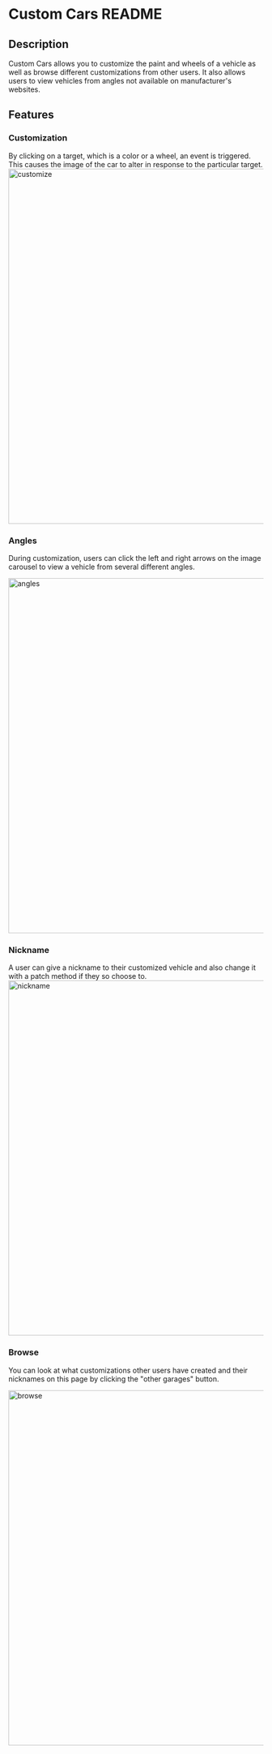 # Custom Cars README

## Description
Custom Cars allows you to customize the paint and wheels of a vehicle as well as browse different customizations from other users. It also allows users to view vehicles from angles not available on manufacturer's websites.

## Features

### Customization
By clicking on a target, which is a color or a wheel, an event is triggered. This causes the image of the car to alter in response to the particular target.
<img src="https://media.giphy.com/media/S6YmdDnkfHIJvMm1ts/giphy.gif" alt="customize" width="700"/>

### Angles
During customization, users can click the left and right arrows on the image carousel to view a vehicle from several different angles.

<img src="https://media.giphy.com/media/gIZd6P1WqfFOirfRC3/giphy.gif" alt="angles" width="700"/>

### Nickname
A user can give a nickname to their customized vehicle and also change it with a patch method if they so choose to. 
<img src="https://media.giphy.com/media/L1KOiVWn9a5VMDkud6/giphy.gif" alt="nickname" width="700"/>

### Browse
You can look at what customizations other users have created and their nicknames on this page by clicking the "other garages" button.

<img src="https://media.giphy.com/media/H6WqDcnz8J4uVxYr2t/giphy.gif" alt="browse" width="700"/>
